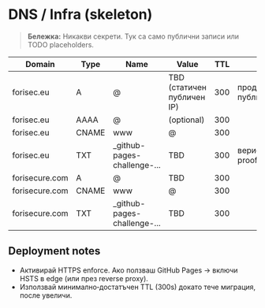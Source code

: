 # DNS / Infra (skeleton)

> **Бележка:** Никакви секрети. Тук са само публични записи или TODO placeholders.

| Domain | Type | Name | Value | TTL | Notes |
|---|---|---|---|---:|---|
| forisec.eu | A | @ | TBD (статичен публичен IP) | 300 | прод (ако се публикува) |
| forisec.eu | AAAA | @ | (optional) | 300 |  |
| forisec.eu | CNAME | www | @ | 300 |  |
| forisec.eu | TXT | _github-pages-challenge-... | TBD | 300 | верификации/own. proof |
| forisecure.com | A | @ | TBD | 300 |  |
| forisecure.com | CNAME | www | @ | 300 |  |
| forisecure.com | TXT | _github-pages-challenge-... | TBD | 300 |  |

## Deployment notes
- Активирай HTTPS enforce. Ако ползваш GitHub Pages → включи HSTS в edge (или през reverse proxy).
- Използвай минимално‑достатъчен TTL (300s) докато тече миграция, после увеличи.
